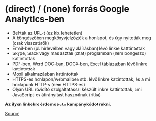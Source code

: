 # (direct) / (none) forrás Google Analytics-ben

- Beírták az URL-t (ez kb. lehetetlen)
- A böngészőben megkönyvjelzőzték a honlapot, és úgy nyitották meg (csak visszatérők)
- Email-ben (pl. hírlevélben vagy aláírásban) lévő linkre katttintottak
- Skype, Slack vagy más asztali (chat) programban (nem böngésző) kattintottak
- PDF-ben, Word DOC-ban, DOCX-ben, Excel táblázatban lévő linkre kattintottak
- Mobil alkalmazásban kattintottak
- HTTPS-es honlapon/webmailben stb. lévő linkre kattintottak, és a mi honlapunk HTTP-s (nem HTTPS-es)
- Olyan URL rövidítő szolgáltatással készült linkre kattintottak, ami JavaScript-es átirányítást használnak (ritka)

**Az ilyen linkekre érdemes `utm` kampánykódot rakni.**

[Source](http://blog.analytics-toolkit.com/2015/google-analytics-direct-none-source/)
